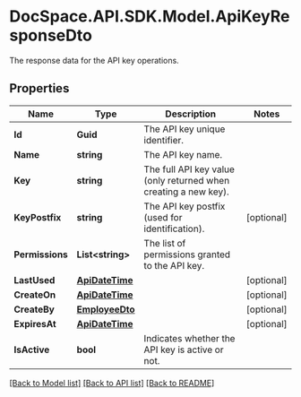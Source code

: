 # DocSpace.API.SDK.Model.ApiKeyResponseDto
The response data for the API key operations.

## Properties

Name | Type | Description | Notes
------------ | ------------- | ------------- | -------------
**Id** | **Guid** | The API key unique identifier. | 
**Name** | **string** | The API key name. | 
**Key** | **string** | The full API key value (only returned when creating a new key). | 
**KeyPostfix** | **string** | The API key postfix (used for identification). | [optional] 
**Permissions** | **List&lt;string&gt;** | The list of permissions granted to the API key. | 
**LastUsed** | [**ApiDateTime**](ApiDateTime.md) |  | [optional] 
**CreateOn** | [**ApiDateTime**](ApiDateTime.md) |  | [optional] 
**CreateBy** | [**EmployeeDto**](EmployeeDto.md) |  | [optional] 
**ExpiresAt** | [**ApiDateTime**](ApiDateTime.md) |  | [optional] 
**IsActive** | **bool** | Indicates whether the API key is active or not. | 

[[Back to Model list]](../README.md#documentation-for-models) [[Back to API list]](../README.md#documentation-for-api-endpoints) [[Back to README]](../README.md)

